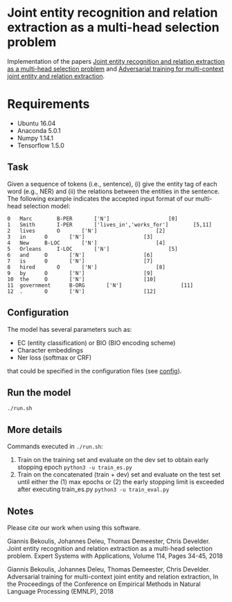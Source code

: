 # Joint entity recognition and relation extraction as a multi-head selection problem

Implementation of the papers
[Joint entity recognition and relation extraction as a multi-head selection problem](https://arxiv.org/abs/1804.07847) and 
[Adversarial training for multi-context joint entity and relation extraction](https://arxiv.org/abs/1808.06876).

# Requirements
* Ubuntu 16.04
* Anaconda 5.0.1
* Numpy 1.14.1
* Tensorflow 1.5.0

## Task
Given a sequence of tokens (i.e., sentence), (i) give the entity tag of each word (e.g., NER) and (ii) the relations between the entities in the sentence. The following example indicates the accepted input format of our multi-head selection model:


```
0	Marc		B-PER		['N']					[0]		
1	Smith		I-PER 		['lives_in','works_for']		[5,11]
2 	lives		O		['N']					[2]
3	in		O		['N']					[3]
4	New		B-LOC		['N']					[4]
5	Orleans		I-LOC		['N']					[5] 
6	and		O		['N']					[6]
7	is		O		['N']					[7]
8	hired		O		['N']					[8]
9	by		O		['N']					[9]
10	the		O		['N']					[10]
11  government		B-ORG		['N']					[11]
12	.		O		['N']					[12]
```

## Configuration
The model has several parameters such as: 
* EC (entity classification) or BIO (BIO encoding scheme)
* Character embeddings
* Ner loss (softmax or CRF)

that could be specified in the configuration files (see [config](https://github.com/bekou/multihead_joint_entity_relation_extraction/tree/master/configs)).

## Run the model

```
./run.sh
```

## More details
Commands executed in ```./run.sh```:

1. Train on the training set and evaluate on the dev set to obtain early stopping epoch
```python3 -u train_es.py```
2. Train on the concatenated (train + dev) set and evaluate on the test set until either the (1) max epochs or (2) the early stopping limit is exceeded after executing train_es.py
```python3 -u train_eval.py```

## Notes

Please cite our work when using this software.

Giannis Bekoulis, Johannes Deleu, Thomas Demeester, Chris Develder. Joint entity recognition and relation extraction as a multi-head selection problem. Expert Systems with Applications, Volume 114, Pages 34-45, 2018

Giannis Bekoulis, Johannes Deleu, Thomas Demeester, Chris Develder. Adversarial training for multi-context joint entity and relation extraction, In the Proceedings of the Conference on Empirical Methods in Natural Language Processing (EMNLP), 2018

